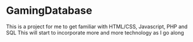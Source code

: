 # GamingDatabase

This is a project for me to get familiar with HTML/CSS, Javascript, PHP and SQL
This will start to incorporate more and more technology as I go along
